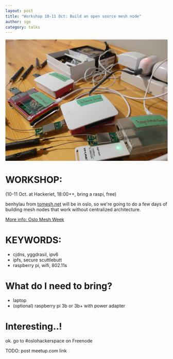 ```yaml
---
layout: post
title: "Workshop 10-11 Oct: Build an open source mesh node"
author: sgo
category: talks
---
```

![mesh-workshop](/images/mesh-workshop-Bf22V2LA.jpeg)

# WORKSHOP:
  (10-11 Oct. at Hackeriet, 18:00++, bring a raspi, free)

benhylau from [tomesh.net](https://tomesh.net) will be in oslo, so we're going to do a few days of
building mesh nodes that work without centralized architecture.

[More info: Oslo Mesh Week](https://github.com/benhylau/talks-and-workshops/blob/master/proposals/201810_nuug-hackeriet.md)



# KEYWORDS:
* cjdns, yggdrasil, ipv6
* ipfs, secure scuttlebutt
* raspberry pi, wifi, 802.11s

# What do I need to bring?
* laptop
* (optional) raspberry pi 3b or 3b+ with power adapter

# Interesting..!
ok. go to #oslohackerspace on Freenode

TODO: post meetup.com link
